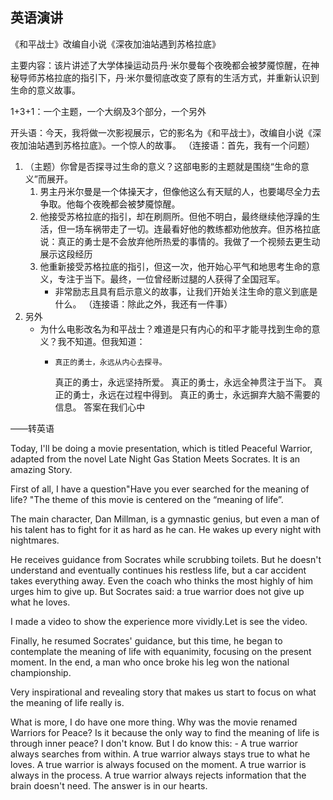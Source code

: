 ## 英语演讲

《和平战士》改编自小说《深夜加油站遇到苏格拉底》

主要内容：该片讲述了大学体操运动员丹·米尔曼每个夜晚都会被梦魇惊醒，在神秘导师苏格拉底的指引下，丹·米尔曼彻底改变了原有的生活方式，并重新认识到生命的意义故事。

1+3+1：一个主题，一个大纲及3个部分，一个另外

开头语：今天，我将做一次影视展示，它的影名为《和平战士》，改编自小说《深夜加油站遇到苏格拉底》。一个惊人的故事。
（连接语：首先，我有一个问题）
1. （主题）你曾是否探寻过生命的意义？这部电影的主题就是围绕“生命的意义”而展开。 
	1. 男主丹米尔曼是一个体操天才，但像他这么有天赋的人，也要竭尽全力去争取。他每个夜晚都会被梦魇惊醒。
	2. 他接受苏格拉底的指引，却在刷厕所。但他不明白，最终继续他浮躁的生活，但一场车祸带走了一切。连最看好他的教练都劝他放弃。但苏格拉底说：真正的勇士是不会放弃他所热爱的事情的。我做了一个视频去更生动展示这段经历
	3. 他重新接受苏格拉底的指引，但这一次，他开始心平气和地思考生命的意义，专注于当下。最终，一位曾经断过腿的人获得了全国冠军。
		- 非常励志且具有启示意义的故事，让我们开始关注生命的意义到底是什么。
（连接语：除此之外，我还有一件事）
1. 另外
	- 为什么电影改名为和平战士？难道是只有内心的和平才能寻找到生命的意义？我不知道。但我知道：
		-     真正的勇士，永远从内心去探寻。
			真正的勇士，永远坚持所爱。
			真正的勇士，永远全神贯注于当下。
			真正的勇士，永远在过程中得到。
			真正的勇士，永远摒弃大脑不需要的信息。
	答案在我们心中

——转英语


Today, I'll be doing a movie  presentation, which is titled Peaceful Warrior, adapted from the novel Late Night Gas Station Meets Socrates. It is an amazing Story.

First of all, I have a question"Have you ever searched for the meaning of life? "The theme of this movie is centered on the “meaning of life”. 

The main character, Dan Millman, is a gymnastic genius, but even a man of his talent has to fight for it as hard as he can. He wakes up every night with nightmares. 

 He receives guidance from Socrates while scrubbing toilets. But he doesn't understand and eventually continues his restless life, but a car accident takes everything away. Even the coach who thinks the most highly of him urges him to give up. But Socrates said: a true warrior does not give up what he loves.
 
 I made a video to show the experience more vividly.Let is see the video.
 
 Finally, he resumed Socrates' guidance, but this time, he began to contemplate the meaning of life with equanimity, focusing on the present moment. In the end, a man who once broke his leg won the national championship.
 
 Very inspirational and revealing story that makes us start to focus on what the meaning of life really is.
 
What is more, I do have one more thing.
Why was the movie renamed Warriors for Peace? Is it because the only way to find the meaning of life is through inner peace? I don't know. But I do know this:
		-       A true warrior always searches from within.
			A true warrior always stays true to what he loves.
			A true warrior is always focused on the moment.
			A true warrior is always in the process.
			A true warrior always rejects information that the brain doesn't need.
The answer is in our hearts.
